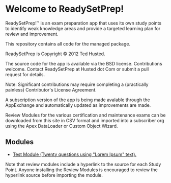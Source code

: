 Welcome to ReadySetPrep!
========================

ReadySetPrep!™ is an exam preparation app that uses its own study points to identify weak knowledge areas and provide a targeted learning plan for review and improvement.

This repository contains all code for the managed package. 

ReadySetPrep is Copyright © 2012 Ted Husted. 

The source code for the app is available via the BSD license. Contributions welcome. Contact ReadySetPrep at Husted dot Com or submit a pull request for details. 

Note: Significant contributions may require completing a (practically painless) Contributor's License Agreement. 

A subscription version of the app is being made avalable through the AppExchange and automatically updated as improvements are made. 

Review Modules for the various certification and maintenance exams can be downloaded from this site in CSV format and imported into a subscriber org using the Apex DataLoader or Custom Object Wizard. 

Modules
-------

* [Test Module (Twenty questions using "Lorem Ipsum" text).](https://docs.google.com/open?id=0B77CF0xresWpTy1YTTZXLUJPd0U)

Note that review modules include a hyperlink to the source for each Study Point. Anyone installing the Review Modules is encouraged to review the hyperlink source before importing the module. 
